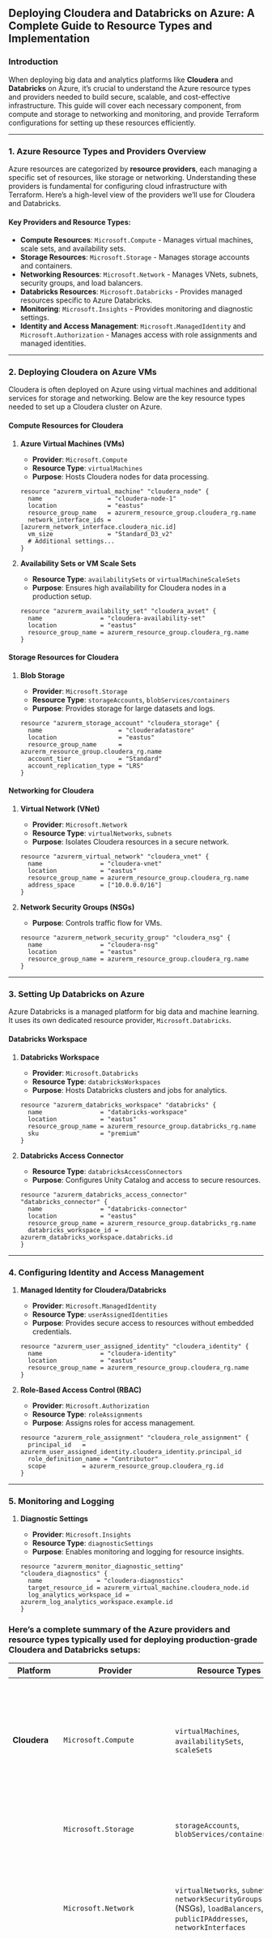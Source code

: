 ## **Deploying Cloudera and Databricks on Azure: A Complete Guide to Resource Types and Implementation**

### **Introduction**

When deploying big data and analytics platforms like **Cloudera** and **Databricks** on Azure, it’s crucial to understand the Azure resource types and providers needed to build secure, scalable, and cost-effective infrastructure. This guide will cover each necessary component, from compute and storage to networking and monitoring, and provide Terraform configurations for setting up these resources efficiently.

---

### **1. Azure Resource Types and Providers Overview**

Azure resources are categorized by **resource providers**, each managing a specific set of resources, like storage or networking. Understanding these providers is fundamental for configuring cloud infrastructure with Terraform. Here’s a high-level view of the providers we’ll use for Cloudera and Databricks.

#### Key Providers and Resource Types:
- **Compute Resources**: `Microsoft.Compute` - Manages virtual machines, scale sets, and availability sets.
- **Storage Resources**: `Microsoft.Storage` - Manages storage accounts and containers.
- **Networking Resources**: `Microsoft.Network` - Manages VNets, subnets, security groups, and load balancers.
- **Databricks Resources**: `Microsoft.Databricks` - Provides managed resources specific to Azure Databricks.
- **Monitoring**: `Microsoft.Insights` - Provides monitoring and diagnostic settings.
- **Identity and Access Management**: `Microsoft.ManagedIdentity` and `Microsoft.Authorization` - Manages access with role assignments and managed identities.

---

### **2. Deploying Cloudera on Azure VMs**

Cloudera is often deployed on Azure using virtual machines and additional services for storage and networking. Below are the key resource types needed to set up a Cloudera cluster on Azure.

#### **Compute Resources for Cloudera**

1. **Azure Virtual Machines (VMs)**
   - **Provider**: `Microsoft.Compute`
   - **Resource Type**: `virtualMachines`
   - **Purpose**: Hosts Cloudera nodes for data processing.

   ```hcl
   resource "azurerm_virtual_machine" "cloudera_node" {
     name                  = "cloudera-node-1"
     location              = "eastus"
     resource_group_name   = azurerm_resource_group.cloudera_rg.name
     network_interface_ids = [azurerm_network_interface.cloudera_nic.id]
     vm_size               = "Standard_D3_v2"
     # Additional settings...
   }
   ```

2. **Availability Sets or VM Scale Sets**
   - **Resource Type**: `availabilitySets` or `virtualMachineScaleSets`
   - **Purpose**: Ensures high availability for Cloudera nodes in a production setup.

   ```hcl
   resource "azurerm_availability_set" "cloudera_avset" {
     name                = "cloudera-availability-set"
     location            = "eastus"
     resource_group_name = azurerm_resource_group.cloudera_rg.name
   }
   ```

#### **Storage Resources for Cloudera**

1. **Blob Storage**
   - **Provider**: `Microsoft.Storage`
   - **Resource Type**: `storageAccounts`, `blobServices/containers`
   - **Purpose**: Provides storage for large datasets and logs.

   ```hcl
   resource "azurerm_storage_account" "cloudera_storage" {
     name                     = "clouderadatastore"
     location                 = "eastus"
     resource_group_name      = azurerm_resource_group.cloudera_rg.name
     account_tier             = "Standard"
     account_replication_type = "LRS"
   }
   ```

#### **Networking for Cloudera**

1. **Virtual Network (VNet)**
   - **Provider**: `Microsoft.Network`
   - **Resource Type**: `virtualNetworks`, `subnets`
   - **Purpose**: Isolates Cloudera resources in a secure network.

   ```hcl
   resource "azurerm_virtual_network" "cloudera_vnet" {
     name                = "cloudera-vnet"
     location            = "eastus"
     resource_group_name = azurerm_resource_group.cloudera_rg.name
     address_space       = ["10.0.0.0/16"]
   }
   ```

2. **Network Security Groups (NSGs)**
   - **Purpose**: Controls traffic flow for VMs.

   ```hcl
   resource "azurerm_network_security_group" "cloudera_nsg" {
     name                = "cloudera-nsg"
     location            = "eastus"
     resource_group_name = azurerm_resource_group.cloudera_rg.name
   }
   ```

---

### **3. Setting Up Databricks on Azure**

Azure Databricks is a managed platform for big data and machine learning. It uses its own dedicated resource provider, `Microsoft.Databricks`.

#### **Databricks Workspace**

1. **Databricks Workspace**
   - **Provider**: `Microsoft.Databricks`
   - **Resource Type**: `databricksWorkspaces`
   - **Purpose**: Hosts Databricks clusters and jobs for analytics.

   ```hcl
   resource "azurerm_databricks_workspace" "databricks" {
     name                = "databricks-workspace"
     location            = "eastus"
     resource_group_name = azurerm_resource_group.databricks_rg.name
     sku                 = "premium"
   }
   ```

2. **Databricks Access Connector**
   - **Resource Type**: `databricksAccessConnectors`
   - **Purpose**: Configures Unity Catalog and access to secure resources.

   ```hcl
   resource "azurerm_databricks_access_connector" "databricks_connector" {
     name                = "databricks-connector"
     location            = "eastus"
     resource_group_name = azurerm_resource_group.databricks_rg.name
     databricks_workspace_id = azurerm_databricks_workspace.databricks.id
   }
   ```

---

### **4. Configuring Identity and Access Management**

1. **Managed Identity for Cloudera/Databricks**
   - **Provider**: `Microsoft.ManagedIdentity`
   - **Resource Type**: `userAssignedIdentities`
   - **Purpose**: Provides secure access to resources without embedded credentials.

   ```hcl
   resource "azurerm_user_assigned_identity" "cloudera_identity" {
     name                = "cloudera-identity"
     location            = "eastus"
     resource_group_name = azurerm_resource_group.cloudera_rg.name
   }
   ```

2. **Role-Based Access Control (RBAC)**
   - **Provider**: `Microsoft.Authorization`
   - **Resource Type**: `roleAssignments`
   - **Purpose**: Assigns roles for access management.

   ```hcl
   resource "azurerm_role_assignment" "cloudera_role_assignment" {
     principal_id   = azurerm_user_assigned_identity.cloudera_identity.principal_id
     role_definition_name = "Contributor"
     scope          = azurerm_resource_group.cloudera_rg.id
   }
   ```

---

### **5. Monitoring and Logging**

1. **Diagnostic Settings**
   - **Provider**: `Microsoft.Insights`
   - **Resource Type**: `diagnosticSettings`
   - **Purpose**: Enables monitoring and logging for resource insights.

   ```hcl
   resource "azurerm_monitor_diagnostic_setting" "cloudera_diagnostics" {
     name               = "cloudera-diagnostics"
     target_resource_id = azurerm_virtual_machine.cloudera_node.id
     log_analytics_workspace_id = azurerm_log_analytics_workspace.example.id
   }
   ```

### Here’s a complete summary of the Azure providers and resource types typically used for deploying production-grade Cloudera and Databricks setups:

| **Platform**      | **Provider**               | **Resource Types**                                  | **Purpose**                                                                                                      |
|-------------------|----------------------------|-----------------------------------------------------|------------------------------------------------------------------------------------------------------------------|
| **Cloudera**      | `Microsoft.Compute`        | `virtualMachines`, `availabilitySets`, `scaleSets`  | Core compute resources for running Cloudera nodes, ensuring high availability with availability sets or scaling. |
|                   | `Microsoft.Storage`        | `storageAccounts`, `blobServices/containers`        | Provides Blob storage for data lakes, logs, and datasets.                                                       |
|                   | `Microsoft.Network`        | `virtualNetworks`, `subnets`, `networkSecurityGroups` (NSGs), `loadBalancers`, `publicIPAddresses`, `networkInterfaces` | Configures secure network isolation, traffic management, and public access for Cloudera infrastructure. |
|                   | `Microsoft.Insights`       | `monitoringMetrics`, `diagnosticSettings`           | Enables monitoring and diagnostics to track performance and health of resources.                                 |
|                   | `Microsoft.ManagedIdentity`| `userAssignedIdentities`                            | Provides secure, managed identities for accessing other Azure resources from within Cloudera nodes.              |
|                   | `Microsoft.Authorization`  | `roleAssignments`                                   | Role-Based Access Control (RBAC) for managing permissions and access to Cloudera resources.                     |
| **Databricks**    | `Microsoft.Databricks`     | `databricksWorkspaces`, `databricksClusters`, `databricksJobs`, `databricksAccessConnectors` | Managed resources specific to Azure Databricks, including workspaces, clusters, and Unity Catalog connectors.    |
|                   | `Microsoft.Storage`        | `storageAccounts`, `blobServices/containers`        | Storage accounts for data processed within Databricks, often used for data lakes or temporary storage.           |
|                   | `Microsoft.Network`        | `virtualNetworks`, `subnets`, `networkSecurityGroups` (NSGs), `privateEndpoints` | Network isolation and secure access to storage and other resources, with private endpoints for Databricks.       |
|                   | `Microsoft.Insights`       | `diagnosticSettings`, `logProfiles`                 | Enables logging and diagnostics for Databricks resources to support auditing and monitoring.                     |
|                   | `Microsoft.KeyVault`       | `vaults`                                            | Stores secrets, keys, and credentials securely for use in Databricks jobs and applications.                      |
|                   | `Microsoft.ManagedIdentity`| `userAssignedIdentities`                            | Manages secure access to other Azure resources using managed identities for Databricks.                          |
|                   | `Microsoft.Authorization`  | `roleAssignments`                                   | Manages permissions and access control for Databricks workspaces and associated resources.                       |

This table provides a consolidated view of the various providers and resource types used in Azure to support both Cloudera and Databricks in production-grade environments, covering compute, storage, networking, identity management, monitoring, and security.
